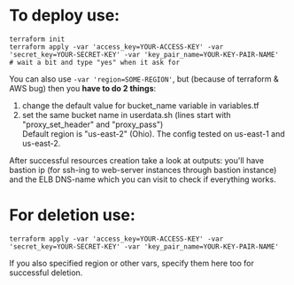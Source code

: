 # To deploy use:  
```
terraform init
terraform apply -var 'access_key=YOUR-ACCESS-KEY' -var 'secret_key=YOUR-SECRET-KEY' -var 'key_pair_name=YOUR-KEY-PAIR-NAME'
# wait a bit and type "yes" when it ask for
```
You can also use `-var 'region=SOME-REGION'`, but (because of terraform & AWS bug) then you **have to do 2 things**:  
1) change the default value for bucket_name variable in variables.tf  
2) set the same bucket name in userdata.sh (lines start with "proxy_set_header" and "proxy_pass")  
Default region is "us-east-2" (Ohio). The config tested on us-east-1 and us-east-2.  
  
After successful resources creation take a look at outputs: you'll have bastion ip (for ssh-ing to web-server instances through bastion instance) and the ELB DNS-name which you can visit to check if everything works.  
  
# For deletion use:
```
terraform apply -var 'access_key=YOUR-ACCESS-KEY' -var 'secret_key=YOUR-SECRET-KEY' -var 'key_pair_name=YOUR-KEY-PAIR-NAME'
```
If you also specified region or other vars, specify them here too for successful deletion.